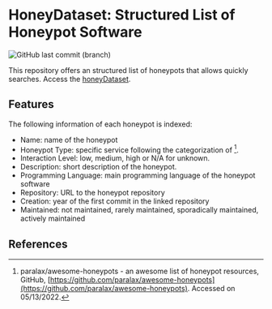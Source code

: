# HoneyDataset: Structured List of Honeypot Software
![GitHub last commit (branch)](https://img.shields.io/github/last-commit/verovaleros/honeyDataset)

This repository offers an structured list of honeypots that allows quickly searches. Access the [honeyDataset](honeyDataset.csv).

## Features

The following information of each honeypot is indexed:

- Name: name of the honeypot
- Honeypot Type: specific service following the categorization of [^1].
- Interaction Level: low, medium, high or N/A for unknown.
- Description: short description of the honeypot.
- Programming Language: main programming language of the honeypot software
- Repository: URL to the honeypot repository
- Creation: year of the first commit in the linked repository 
- Maintained: not maintained, rarely maintained, sporadically maintained, actively maintained


## References
[^1]: paralax/awesome-honeypots - an awesome list of honeypot resources, GitHub, [https://github.com/paralax/awesome-honeypots](https://github.com/paralax/awesome-honeypots). Accessed on 05/13/2022.
